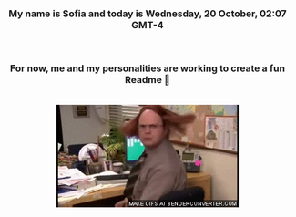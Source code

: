 


<div align="center">
<h3 >My name is Sofia and today is Wednesday, 20 October, 02:07 GMT-4</h3><br>
<h3 >For now, me and my personalities are working to create a fun Readme 👋
</h3><br>
<img src='img/dwight.gif' alt='working...'/>
</div>
